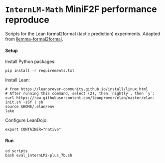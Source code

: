 # `InternLM-Math` MiniF2F performance reproduce 

Scripts for the Lean formal2formal (tactic prediction) experiments. Adapted from
[llemma-formal2formal](https://github.com/wellecks/llemma_formal2formal).


#### Setup
Install Python packages:
```
pip install -r requirements.txt
```

Install Lean:
```
# from https://leanprover-community.github.io/install/linux.html
# After running this command, select (2), then `nightly`, then `y`:
curl https://raw.githubusercontent.com/leanprover/elan/master/elan-init.sh -sSf | sh
source $HOME/.elan/env
lake
```

Configure LeanDojo:
```
export CONTAINER="native"
```

#### Run
```
cd scripts
bash eval_internLM2-plus_7b.sh
```
